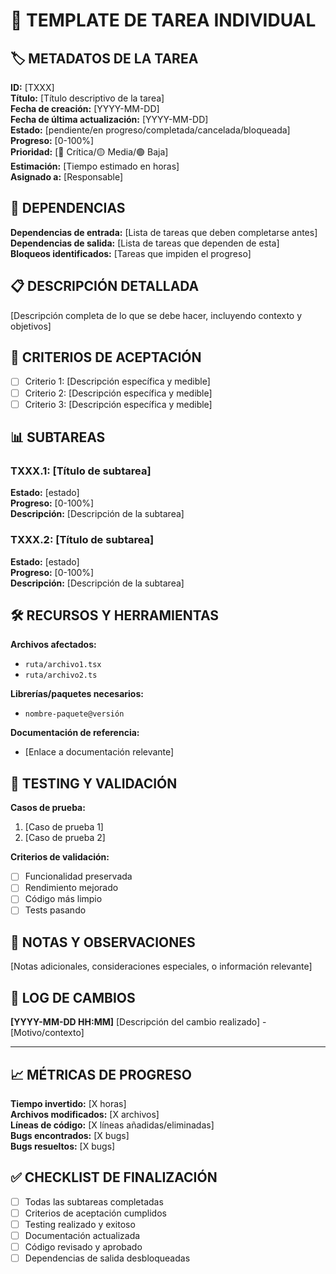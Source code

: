 # 📝 TEMPLATE DE TAREA INDIVIDUAL

## 🏷️ METADATOS DE LA TAREA

**ID:** [TXXX]  
**Título:** [Título descriptivo de la tarea]  
**Fecha de creación:** [YYYY-MM-DD]  
**Fecha de última actualización:** [YYYY-MM-DD]  
**Estado:** [pendiente/en progreso/completada/cancelada/bloqueada]  
**Progreso:** [0-100%]  
**Prioridad:** [🔴 Crítica/🟡 Media/🟢 Baja]  
**Estimación:** [Tiempo estimado en horas]  
**Asignado a:** [Responsable]

## 🔗 DEPENDENCIAS

**Dependencias de entrada:** [Lista de tareas que deben completarse antes]  
**Dependencias de salida:** [Lista de tareas que dependen de esta]  
**Bloqueos identificados:** [Tareas que impiden el progreso]

## 📋 DESCRIPCIÓN DETALLADA

[Descripción completa de lo que se debe hacer, incluyendo contexto y objetivos]

## 🎯 CRITERIOS DE ACEPTACIÓN

- [ ] Criterio 1: [Descripción específica y medible]
- [ ] Criterio 2: [Descripción específica y medible]
- [ ] Criterio 3: [Descripción específica y medible]

## 📊 SUBTAREAS

### TXXX.1: [Título de subtarea]

**Estado:** [estado]  
**Progreso:** [0-100%]  
**Descripción:** [Descripción de la subtarea]

### TXXX.2: [Título de subtarea]

**Estado:** [estado]  
**Progreso:** [0-100%]  
**Descripción:** [Descripción de la subtarea]

## 🛠️ RECURSOS Y HERRAMIENTAS

**Archivos afectados:**

- `ruta/archivo1.tsx`
- `ruta/archivo2.ts`

**Librerías/paquetes necesarios:**

- `nombre-paquete@versión`

**Documentación de referencia:**

- [Enlace a documentación relevante]

## 🧪 TESTING Y VALIDACIÓN

**Casos de prueba:**

1. [Caso de prueba 1]
2. [Caso de prueba 2]

**Criterios de validación:**

- [ ] Funcionalidad preservada
- [ ] Rendimiento mejorado
- [ ] Código más limpio
- [ ] Tests pasando

## 📝 NOTAS Y OBSERVACIONES

[Notas adicionales, consideraciones especiales, o información relevante]

## 🔄 LOG DE CAMBIOS

**[YYYY-MM-DD HH:MM]** [Descripción del cambio realizado] - [Motivo/contexto]

---

## 📈 MÉTRICAS DE PROGRESO

**Tiempo invertido:** [X horas]  
**Archivos modificados:** [X archivos]  
**Líneas de código:** [X líneas añadidas/eliminadas]  
**Bugs encontrados:** [X bugs]  
**Bugs resueltos:** [X bugs]

## ✅ CHECKLIST DE FINALIZACIÓN

- [ ] Todas las subtareas completadas
- [ ] Criterios de aceptación cumplidos
- [ ] Testing realizado y exitoso
- [ ] Documentación actualizada
- [ ] Código revisado y aprobado
- [ ] Dependencias de salida desbloqueadas
